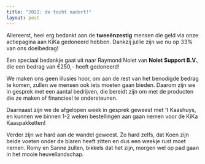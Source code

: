 ```yaml
---
title: "2022: de tocht nadert!"
layout: post
---
```


Allereerst, heel erg bedankt aan de **tweeënzestig** mensen die geld via onze actiepagina aan KiKa gedoneerd hebben. Dankzij jullie zijn we nu op 33% van ons doelbedrag! 

Een speciaal bedankje gaat uit naar Raymond Nolet van **Nolet Support B.V.**, die een bedrag van €250,- heeft gedoneerd! 

We maken ons geen illusies hoor, om aan de rest van het benodigde bedrag te komen, zullen we mensen ook iets moeten gaan bieden. Daarom zijn we in gesprek  met een aantal bedrijven, die bereidt zijn om met de producten die ze maken of financieel te ondersteunen.

Daarnaast zijn we de afgelopen week in gesprek geweest met 't Kaashuys, en kunnen we binnen 1-2 weken bestellingen aan gaan nemen voor de KiKa Kaaspakketten!

Verder zijn we hard aan de wandel geweest. Zo hard zelfs, dat Koen zijn beide voeten onder de blaren heeft zitten en dus een weekje rust moet nemen. Romy en Sanne zullen, bikkels dat het zijn, morgen wel op pad gaan in het mooie heuvellandschap.